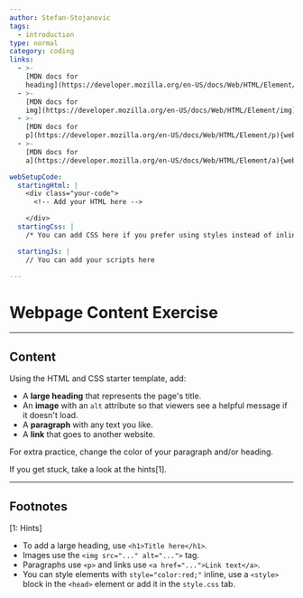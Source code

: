 ```yaml
---
author: Stefan-Stojanovic
tags:
  - introduction
type: normal
category: coding
links:
  - >-
    [MDN docs for
    heading](https://developer.mozilla.org/en-US/docs/Web/HTML/Element/Heading_Elements){website}
  - >-
    [MDN docs for
    img](https://developer.mozilla.org/en-US/docs/Web/HTML/Element/img){website}
  - >-
    [MDN docs for
    p](https://developer.mozilla.org/en-US/docs/Web/HTML/Element/p){website}
  - >-
    [MDN docs for
    a](https://developer.mozilla.org/en-US/docs/Web/HTML/Element/a){website}

webSetupCode:
  startingHtml: |
    <div class="your-code">
      <!-- Add your HTML here -->

    </div>
  startingCss: |
    /* You can add CSS here if you prefer using styles instead of inline CSS */

  startingJs: |
    // You can add your scripts here

---
```


# Webpage Content Exercise

---

## Content

Using the HTML and CSS starter template, add:

- A **large heading** that represents the page's title.  
- An **image** with an `alt` attribute so that viewers see a helpful message if it doesn't load.  
- A **paragraph** with any text you like.  
- A **link** that goes to another website.  

For extra practice, change the color of your paragraph and/or heading.

If you get stuck, take a look at the hints[1].

---
## Footnotes

[1: Hints]

- To add a large heading, use `<h1>Title here</h1>`.  
- Images use the `<img src="..." alt="...">` tag.  
- Paragraphs use `<p>` and links use `<a href="...">Link text</a>`.  
- You can style elements with `style="color:red;"` inline, use a `<style>` block in the `<head>` element or add it in the `style.css` tab.
